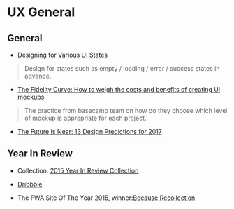 # UX General

## General

- [Designing for Various UI States](https://medium.com/@_mikehlee/designing-for-various-states-823816e49c8d)

> Design for states such as empty / loading / error / success states in advance.

- [The Fidelity Curve: How to weigh the costs and benefits of creating UI mockups](https://m.signalvnoise.com/the-fidelity-curve-weighing-the-costs-and-benefits-of-interface-design-mockups-b259634807e2)

> The practice from basecamp team on how do they choose which level of mockup is appropriate for each project.

- [The Future Is Near: 13 Design Predictions for 2017](https://medium.com/@ChaseBuckleyUX/the-future-is-near-13-design-predictions-for-2017-654761f12c45)

## Year In Review

- Collection: [2015 Year In Review Collection](http://yearinreview.co/)

- [Dribbble](https://dribbble.com/stories/2016/01/15/2015-year-in-review)

- The FWA Site Of The Year 2015, winner:[Because Recollection](http://www.because-recollection.com/)